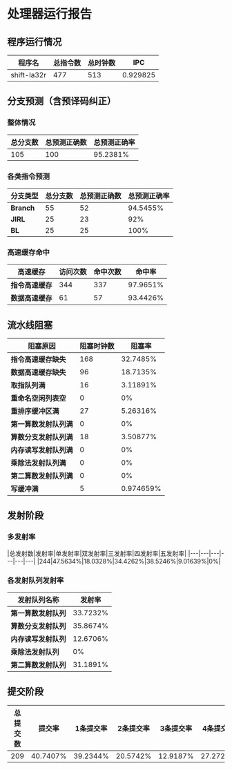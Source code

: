 # 处理器运行报告
## 程序运行情况
|程序名|总指令数|总时钟数|IPC|
|---|---|---|---|
|shift-la32r|477|513|0.929825|

## 分支预测（含预译码纠正）
### 整体情况
|总分支数|总预测正确数|总预测正确率|
|---|---|---|
|105|100|95.2381%|

### 各类指令预测
|分支类型|总分支数|总预测正确数|总预测正确率|
|---|---|---|---|
|**Branch**| 55 | 52 | 94.5455%|
|**JIRL**| 25 | 23 | 92%|
|**BL**| 25 | 25 | 100%|

### 高速缓存命中
|高速缓存|访问次数|命中次数|命中率|
|---|---|---|---|
|**指令高速缓存**| 344 | 337 | 97.9651%|
|**数据高速缓存**| 61 | 57 | 93.4426%|
## 流水线阻塞
|阻塞原因|阻塞时钟数|阻塞率|
|---|---|---|
|**指令高速缓存缺失**| 168 | 32.7485%|
|**数据高速缓存缺失**| 96 | 18.7135%|
|**取指队列满**| 16 | 3.11891%|
|**重命名空闲列表空**|0 | 0%|
|**重排序缓冲区满**|27 | 5.26316%|
|**第一算数发射队列满**|0 | 0%|
|**算数分支发射队列满**|18 | 3.50877%|
|**内存读写发射队列满**|0 | 0%|
|**乘除法发射队列满**|0 | 0%|
|**第二算数发射队列满**|0 | 0%|
|**写缓冲满**|5 | 0.974659%|

## 发射阶段
### 多发射率
|总发射数|发射率|单发射率|双发射率|三发射率|四发射率|五发射率|
|---|---|---|---|---|---|
|244|47.5634%|18.0328%|34.4262%|38.5246%|9.01639%|0%|

### 各发射队列发射率
|发射队列名称|发射率|
|---|---|
|**第一算数发射队列**|33.7232%|
|**算数分支发射队列**|35.8674%|
|**内存读写发射队列**|12.6706%|
|**乘除法发射队列**|0%|
|**第二算数发射队列**|31.1891%|

## 提交阶段
|总提交数|提交率|1条提交率|2条提交率|3条提交率|4条提交率|
|---|---|---|---|---|---|
|209|40.7407%|39.2344%|20.5742%|12.9187%|27.2727%|
